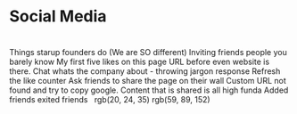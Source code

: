 # Social Media

# 

Things starup founders do (We are SO different)
Inviting friends people you barely know
My first five likes on this page
URL before even website is there.
Chat whats the company about - throwing jargon response
Refresh the like counter
Ask friends to share the page on their wall
Custom URL not found and try to copy google.
Content that is shared is all high funda
Added friends exited friends
  rgb(20, 24, 35) rgb(59, 89, 152)

